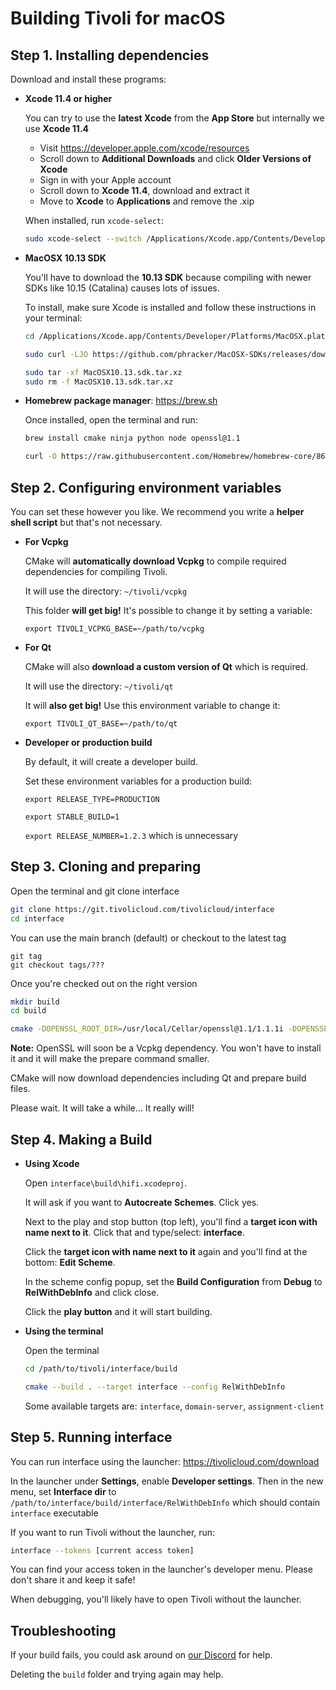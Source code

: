 # Building Tivoli for macOS

## Step 1. Installing dependencies

Download and install these programs:

-   **Xcode 11.4 or higher**

    You can try to use the **latest Xcode** from the **App Store** but internally we use **Xcode 11.4**

    -   Visit https://developer.apple.com/xcode/resources
    -   Scroll down to **Additional Downloads** and click **Older Versions of Xcode**
    -   Sign in with your Apple account
    -   Scroll down to **Xcode 11.4**, download and extract it
    -   Move to **Xcode** to **Applications** and remove the .xip

    When installed, run `xcode-select`:

    ```bash
    sudo xcode-select --switch /Applications/Xcode.app/Contents/Developer
    ```

-   **MacOSX 10.13 SDK**

    You'll have to download the **10.13 SDK** because compiling with newer SDKs like 10.15 (Catalina) causes lots of issues.

    To install, make sure Xcode is installed and follow these instructions in your terminal:

    ```bash
    cd /Applications/Xcode.app/Contents/Developer/Platforms/MacOSX.platform/Developer/SDKs

    sudo curl -LJO https://github.com/phracker/MacOSX-SDKs/releases/download/10.15/MacOSX10.13.sdk.tar.xz

    sudo tar -xf MacOSX10.13.sdk.tar.xz
    sudo rm -f MacOSX10.13.sdk.tar.xz
    ```

-   **Homebrew package manager**: https://brew.sh

    Once installed, open the terminal and run:

    ```bash
    brew install cmake ninja python node openssl@1.1

    curl -O https://raw.githubusercontent.com/Homebrew/homebrew-core/86a44a0a552c673a05f11018459c9f5faae3becc/Formula/python@2.rb && brew install python@2.rb -f && rm -f python@2.rb
    ```

## Step 2. Configuring environment variables

You can set these however you like. We recommend you write a **helper shell script** but that's not necessary.

-   **For Vcpkg**

    CMake will **automatically download Vcpkg** to compile required dependencies for compiling Tivoli.

    It will use the directory: `~/tivoli/vcpkg`

    This folder **will get big!** It's possible to change it by setting a variable:

    `export TIVOLI_VCPKG_BASE=~/path/to/vcpkg`

-   **For Qt**

    CMake will also **download a custom version of Qt** which is required.

    It will use the directory: `~/tivoli/qt`

    It will **also get big!** Use this environment variable to change it:

    `export TIVOLI_QT_BASE=~/path/to/qt`

-   **Developer or production build**

    By default, it will create a developer build.

    Set these environment variables for a production build:

    `export RELEASE_TYPE=PRODUCTION`

    `export STABLE_BUILD=1`

    `export RELEASE_NUMBER=1.2.3` which is unnecessary

## Step 3. Cloning and preparing

Open the terminal and git clone interface

```bash
git clone https://git.tivolicloud.com/tivolicloud/interface
cd interface
```

You can use the main branch (default) or checkout to the latest tag

```
git tag
git checkout tags/???
```

Once you're checked out on the right version

```bash
mkdir build
cd build

cmake -DOPENSSL_ROOT_DIR=/usr/local/Cellar/openssl@1.1/1.1.1i -DOPENSSL_INCLUDE_DIR=/usr/local/Cellar/openssl@1.1/1.1.1i/include -DOSX_SDK=10.13 -G Xcode ..
```

**Note:** OpenSSL will soon be a Vcpkg dependency. You won't have to install it and it will make the prepare command smaller.

CMake will now download dependencies including Qt and prepare build files.

Please wait. It will take a while... It really will!

## Step 4. Making a Build

-   **Using Xcode**

    Open `interface\build\hifi.xcodeproj`.

    It will ask if you want to **Autocreate Schemes**. Click yes.

    Next to the play and stop button (top left), you'll find a **target icon with name next to it**. Click that and type/select: **interface**.

    Click the **target icon with name next to it** again and you'll find at the bottom: **Edit Scheme**.

    In the scheme config popup, set the **Build Configuration** from **Debug** to **RelWithDebInfo** and click close.

    Click the **play button** and it will start building.

-   **Using the terminal**

    Open the terminal

    ```bash
    cd /path/to/tivoli/interface/build

    cmake --build . --target interface --config RelWithDebInfo
    ```

    Some available targets are: `interface`, `domain-server`, `assignment-client`

## Step 5. Running interface

You can run interface using the launcher: https://tivolicloud.com/download

In the launcher under **Settings**, enable **Developer settings**. Then in the new menu, set **Interface dir** to `/path/to/interface/build/interface/RelWithDebInfo` which should contain `interface` executable

If you want to run Tivoli without the launcher, run:

```bash
interface --tokens [current access token]
```

You can find your access token in the launcher's developer menu. Please don't share it and keep it safe!

When debugging, you'll likely have to open Tivoli without the launcher.

## Troubleshooting

If your build fails, you could ask around on [our Discord](https://tivolicloud.com/discord) for help.

Deleting the `build` folder and trying again may help.
